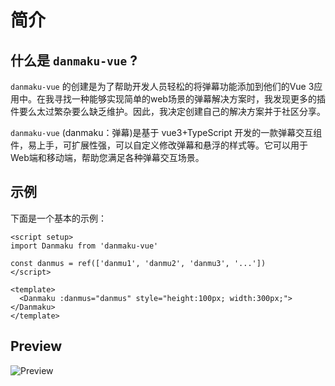 
# 简介


## 什么是 `danmaku-vue` ?

`danmaku-vue` 的创建是为了帮助开发人员轻松的将弹幕功能添加到他们的Vue 3应用中。在我寻找一种能够实现简单的web场景的弹幕解决方案时，我发现更多的插件要么太过繁杂要么缺乏维护。因此，我决定创建自己的解决方案并于社区分享。

`danmaku-vue` (danmaku：弹幕)是基于 vue3+TypeScript 开发的一款弹幕交互组件，易上手，可扩展性强，可以自定义修改弹幕和悬浮的样式等。它可以用于Web端和移动端，帮助您满足各种弹幕交互场景。

## 示例

下面是一个基本的示例：

```vue
<script setup>
import Danmaku from 'danmaku-vue'

const danmus = ref(['danmu1', 'danmu2', 'danmu3', '...'])
</script>

<template>
  <Danmaku :danmus="danmus" style="height:100px; width:300px;"></Danmaku>
</template>
```

## Preview

![Preview](../assets/img/preview.gif)

<!-- 跟某些弹幕插件相比，不会占用vue-devtools使其卡死；因此推荐在vue中实现弹幕效果时使用。 -->



<!-- 作者正在完善中... -->
